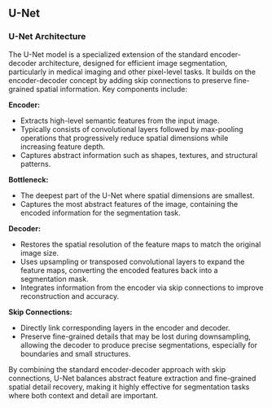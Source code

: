 ## U-Net

### U-Net Architecture

The U-Net model is a specialized extension of the standard encoder-decoder architecture, designed for efficient image segmentation, particularly in medical imaging and other pixel-level tasks. It builds on the encoder-decoder concept by adding skip connections to preserve fine-grained spatial information. Key components include:

**Encoder:**  
- Extracts high-level semantic features from the input image.  
- Typically consists of convolutional layers followed by max-pooling operations that progressively reduce spatial dimensions while increasing feature depth.  
- Captures abstract information such as shapes, textures, and structural patterns.

**Bottleneck:**  
- The deepest part of the U-Net where spatial dimensions are smallest.  
- Captures the most abstract features of the image, containing the encoded information for the segmentation task.  

**Decoder:**  
- Restores the spatial resolution of the feature maps to match the original image size.  
- Uses upsampling or transposed convolutional layers to expand the feature maps, converting the encoded features back into a segmentation mask.  
- Integrates information from the encoder via skip connections to improve reconstruction and accuracy.

**Skip Connections:**  
- Directly link corresponding layers in the encoder and decoder.  
- Preserve fine-grained details that may be lost during downsampling, allowing the decoder to produce precise segmentations, especially for boundaries and small structures.  

By combining the standard encoder-decoder approach with skip connections, U-Net balances abstract feature extraction and fine-grained spatial detail recovery, making it highly effective for segmentation tasks where both context and detail are important.
